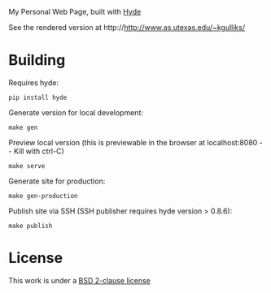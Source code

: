 My Personal Web Page, built with [Hyde](http://hyde.github.io/)

See the rendered version at http://http://www.as.utexas.edu/~kgulliks/

Building
========
Requires hyde:

    pip install hyde

Generate version for local development:

    make gen

Preview local version
(this is previewable in the browser at localhost:8080 -- Kill with ctrl-C)

    make serve

Generate site for production:

    make gen-production

Publish site via SSH (SSH publisher requires hyde version > 0.8.6):

    make publish

License
=======
This work is under a [BSD 2-clause license](http://opensource.org/licenses/BSD-2-Clause)


